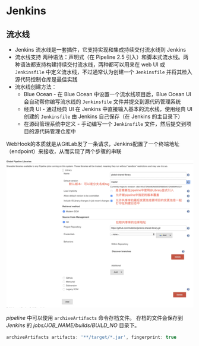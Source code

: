 # Jenkins

## 流水线

* Jenkins 流水线是一套插件，它支持实现和集成持续交付流水线到 Jenkins
* 流水线支持 两种语法：声明式（在 Pipeline 2.5 引入）和脚本式流水线。两种语法都支持构建持续交付流水线，两种都可以用来在 web UI 或 `Jenkinsfile` 中定义流水线，不过通常认为创建一个 `Jenkinsfile` 并将其检入源代码控制仓库是最佳实践
* 流水线创建方法：
  * Blue Ocean - 在 Blue Ocean 中设置一个流水线项目后，Blue Ocean UI 会自动帮你编写流水线的 `Jenkinsfile` 文件并提交到源代码管理系统
  * 经典 UI - 通过经典 UI 在 Jenkins 中直接输入基本的流水线，使用经典 UI 创建的 `Jenkinsfile` 由 Jenkins 自己保存（在 Jenkins 的主目录下）
  * 在源码管理系统中定义 - 手动编写一个 `Jenkinsfile` 文件，然后提交到项目的源代码管理仓库中

 WebHook的本质就是从GitLab发了一条请求，Jenkins配置了一个终端地址（endpoint）来接收，从而实现了两个步骤的串联

![](./images/globalLib.webp)





*pipeline* 中可以使用 `archiveArtifacts` 命令存档文件。
存档的文件会保存到 *Jenkins* 的 *jobs/JOB_NAME/builds/BUILD_NO* 目录下。

```groovy
archiveArtifacts artifacts: '**/target/*.jar', fingerprint: true 
```